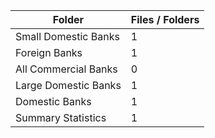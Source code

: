 | Folder               |   Files / Folders |
|----------------------|-------------------|
| Small Domestic Banks |                 1 |
| Foreign Banks        |                 1 |
| All Commercial Banks |                 0 |
| Large Domestic Banks |                 1 |
| Domestic Banks       |                 1 |
| Summary Statistics   |                 1 |